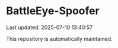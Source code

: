 # BattleEye-Spoofer

Last updated: 2025-07-10 13:40:57

This repository is automatically maintained.
